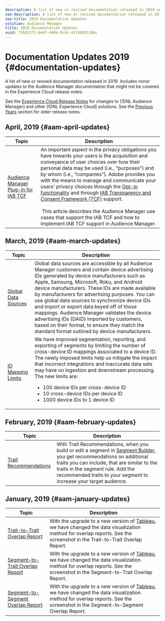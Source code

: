 ```yaml
---
description: A list of new or revised documentation released in 2019 and previous years. Includes minor updates to the Audience Manager documentation that might not be covered in the Experience Cloud release notes.
seo-description: A list of new or revised documentation released in 2019 and previous years. Includes minor updates to the Audience Manager documentation that might not be covered in the Experience Cloud release notes.
seo-title: 2019 Documentation Updates
solution: Audience Manager
title: 2019 Documentation Updates
uuid: 75592371-8e97-440a-9cdc-417498d13d6c
---
```


# Documentation Updates 2019 {#documentation-updates}

A list of new or revised documentation released in 2019. Includes minor updates to the Audience Manager documentation that might not be covered in the Experience Cloud release notes.

See the [Experience Cloud Release Notes](https://marketing.adobe.com/resources/help/en_US/whatsnew/) for changes to [!DNL Audience Manager] and other [!DNL Experience Cloud] solutions. See the [Previous Years](../docs-updates/docs-2018.md) section for older release notes.

## April, 2019 {#aam-april-updates}

| Topic | Description |
|--- |----|
| [Audience Manager Plug-in for IAB TCF](/help/using/overview/aam-gdpr/aam-iab-plugin.md) | An important aspect in the privacy obligations you have towards your users is the acquisition and conveyance of user choices over how their personal data may be used (i.e., “purposes”) and by whom (i.e., “companies”). Adobe provides you with the means to manage and communicate your users' privacy choices through the [Opt-in functionality](https://marketing.adobe.com/resources/help/en_US/mcvid/overview.html) and through [IAB Transparency and Consent Framework (TCF)](https://iabtechlab.com/standards/gdpr-transparency-and-consent-framework/) support. <br>&nbsp;<br>&nbsp;This article describes the Audience Manager use cases that support the IAB TCF and how to implement IAB TCF support in Audience Manager.|

## March, 2019 {#aam-march-updates}

| Topic | Description |
|--- |----|
| [Global Data Sources](../features/global-data-sources.md) | Global data sources are accessible by all Audience Manager customers and contain device advertising IDs generated by device manufacturers such as Apple, Samsung, Microsoft, Roku, and Android device manufacturers. These IDs are made available by manufacturers for advertising purposes. You can use global data sources to synchronize device IDs and import or export data keyed off of those mappings. Audience Manager validates the device advertising IDs (DAID) imported by customers, based on their format, to ensure they match the standard format outlined by device manufacturers. |
| [ID Mapping Limits](../features/administration/usage-limits.md#id-mapping-limits) |We have improved segmentation, reporting, and exporting of segments by limiting the number of cross-device ID mappings associated to a device ID. The newly imposed limits help us mitigate the impact that incorrect integrations and inaccurate data sets may have on ingestion and downstream processing. <br/> The new limits are: <ul><li>100 device IDs per cross-device ID</li><li>10 cross-device IDs per device ID</li><li>1000 device IDs to 1 device ID</li></ul> |

## February, 2019 {#aam-february-updates}

| Topic | Description |
|--- |----|
| [Trait Recommendations](../features/segments/trait-recommendations.md) | With Trait Recommendations, when you build or edit a segment in [Segment Builder](../features/segments/segment-builder.md), you get recommendations on additional traits you can include, that are similar to the traits in the segment rule. Add the recommended traits to your segment to increase your target audience. |

## January, 2019 {#aam-january-updates}

| Topic | Description |
|--- |----|
| [Trait-to-Trait Overlap Report](../reporting/dynamic-reports/trait-trait-overlap-report.md) | With the upgrade to a new version of [Tableau](../reference/system-components/components-data-processing.md#tableau), we have changed the data visualization method for overlap reports. See the screenshot in the Trait-to-Trait Overlap Report. |
| [Segment-to-Trait Overlap Report](../reporting/dynamic-reports/segment-trait-overlap-report.md) | With the upgrade to a new version of [Tableau](../reference/system-components/components-data-processing.md#tableau), we have changed the data visualization method for overlap reports. See the screenshot in the Segment-to-Trait Overlap Report. |
| [Segment-to-Segment Overlap Report](../reporting/dynamic-reports/segment-segment-overlap-report.md) | With the upgrade to a new version of [Tableau](../reference/system-components/components-data-processing.md#tableau), we have changed the data visualization method for overlap reports. See the screenshot in the Segment-to-Segment Overlap Report. |

